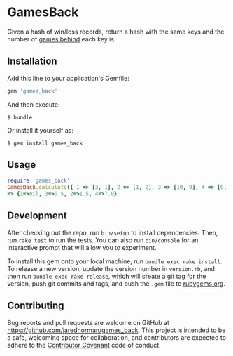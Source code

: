 # GamesBack

Given a hash of win/loss records, return a hash with the same keys and the
number of [games behind](https://en.wikipedia.org/wiki/Games_behind) each key
is.

## Installation

Add this line to your application's Gemfile:

```ruby
gem 'games_back'
```

And then execute:

    $ bundle

Or install it yourself as:

    $ gem install games_back

## Usage

```ruby
require 'games_back'
GamesBack.calculate({ 1 => [3, 1], 2 => [1, 2], 3 => [10, 9], 4 => [0, 12] })
=> {1=>nil, 3=>0.5, 2=>1.5, 4=>7.0}
```

## Development

After checking out the repo, run `bin/setup` to install dependencies. Then, run
`rake test` to run the tests. You can also run `bin/console` for an interactive
prompt that will allow you to experiment.

To install this gem onto your local machine, run `bundle exec rake install`. To
release a new version, update the version number in `version.rb`, and then run
`bundle exec rake release`, which will create a git tag for the version, push
git commits and tags, and push the `.gem` file to
[rubygems.org](https://rubygems.org).

## Contributing

Bug reports and pull requests are welcome on GitHub at
https://github.com/jarednorman/games_back. This project is intended to be a
safe, welcoming space for collaboration, and contributors are expected to
adhere to the [Contributor Covenant](http://contributor-covenant.org) code of
conduct.
